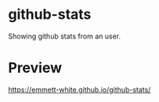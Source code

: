 # github-stats
Showing github stats from an user.

# Preview
https://emmett-white.github.io/github-stats/